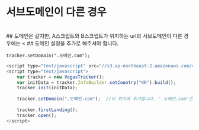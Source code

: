 # 서브도메인이 다른 경우
<br>
## 도메인은 같지만, A스크립트와 B스크립트가 위치하는 url의 서브도메인이 다른 경우에는
<
## 도메인 설정을 추가로 해주셔야 합니다.

    tracker.setDomain(".도메인.com"); 



```javascript
<script type="text/javascript" src="//s3.ap-northeast-2.amazonaws.com/vegas-kor-o/sdk/web/vegastracker.min.js"></script>
<script type="text/javascript">
    var tracker = new VegasTracker();
    var initData = tracker.InfoBuilder.setCountry("KR").build();
    tracker.init(initData);
    
    tracker.setDomain(".도메인.com");  //이 위치에 추가합니다. ".도메인.com"은 수정해서 사용합니다.
    
    tracker.firstLanding();
    tracker.open();
</script>
```
